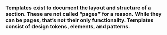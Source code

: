 ### Templates exist to document the layout and structure of a section. These are not called “pages” for a reason. While they can be pages, that’s not their only functionality. Templates consist of design tokens, elements, and&nbsp;patterns.
